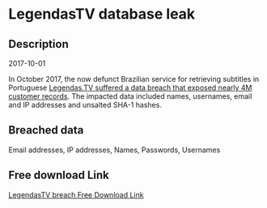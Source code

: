 # LegendasTV database leak

## Description

2017-10-01

In October 2017, the now defunct Brazilian service for retrieving subtitles in Portuguese <a href="https://www.hackread.com/dark-web-hacker-selling-accounts-on-dream-market/" target="_blank" rel="noopener">Legendas.TV suffered a data breach that exposed nearly 4M customer records</a>. The impacted data included names, usernames, email and IP addresses and unsalted SHA-1 hashes.

## Breached data

Email addresses, IP addresses, Names, Passwords, Usernames

## Free download Link

[LegendasTV breach Free Download Link](https://link-to.net/1229997/182.28895532950096/dynamic/?r=aHR0cHM6Ly93d3cubWVkaWFmaXJlLmNvbS92aWV3L3JFQjYwNVlBRnh5NHNWOC9sZWdlbmRhcy50di9maWxl)